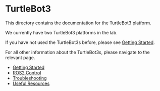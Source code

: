 # TurtleBot3

This directory contains the documentation for the TurtleBot3 platform.

We currently have two TurtleBot3 platforms in the lab.

If you have not used the TurtleBot3s before, please see [Getting Started](getting_started.md).

For all other information about the TurtleBot3s, please navigate to the relevant page.

- [Getting Started](getting_started.md)
- [ROS2 Control](ros_control.md)
- [Troubleshooting](troubleshooting.md)
- [Useful Resources](resources.md)
